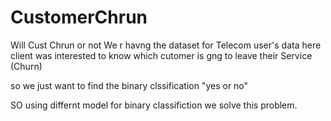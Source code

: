 # CustomerChrun
Will Cust Chrun or not
We r havng the dataset for Telecom user's data here client was interested to know which cutomer is gng to leave their Service (Churn)

so we just want to find the binary clssification "yes or no"

SO using differnt model for binary classifiction we solve this problem.
